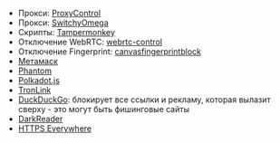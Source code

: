 - Прокси: [ProxyControl](https://chrome.google.com/webstore/detail/proxycontrol/hjocpjdeacglfchomobaagbmipeggnjg)
- Прокси: [SwitchyOmega](https://chrome.google.com/webstore/detail/proxy-switchyomega/padekgcemlokbadohgkifijomclgjgif)
- Скрипты: [Tampermonkey](https://chrome.google.com/webstore/detail/tampermonkey/dhdgffkkebhmkfjojejmpbldmpobfkfo?hl=ru)
- Отключение WebRTC: [webrtc-control](https://chrome.google.com/webstore/detail/webrtc-control/fjkmabmdepjfammlpliljpnbhleegehm?hl=ru)
- Отключение Fingerprint: [canvasfingerprintblock](https://chrome.google.com/webstore/detail/canvasfingerprintblock/ipmjngkmngdcdpmgmiebdmfbkcecdndc?hl=ru)
- [Метамаск](https://metamask.io/download)
- [Phantom](https://phantom.app/download)
- [Polkadot.js](https://polkadot.js.org/extension/)
- [TronLink](https://chrome.google.com/webstore/detail/tronlink/ibnejdfjmmkpcnlpebklmnkoeoihofec)
- [DuckDuckGo](https://chrome.google.com/webstore/detail/duckduckgo-privacy-essent/bkdgflcldnnnapblkhphbgpggdiikppg?hl=ru): блокирует все ссылки и рекламу, которая вылазит сверху - это могут быть фишинговые сайты
- [DarkReader](https://chrome.google.com/webstore/detail/dark-reader/eimadpbcbfnmbkopoojfekhnkhdbieeh)
- [HTTPS Everywhere](https://chrome.google.com/webstore/detail/https-everywhere/gcbommkclmclpchllfjekcdonpmejbdp)